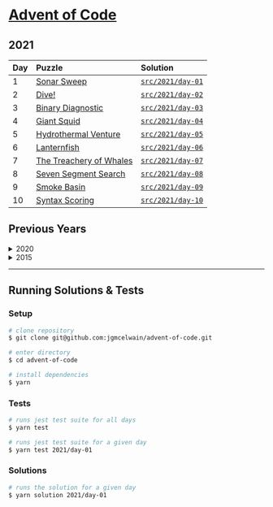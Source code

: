 # [Advent of Code](https://adventofcode.com/)

## 2021

| Day | Puzzle                                                         | Solution                                                                                    |
| :-- | :------------------------------------------------------------- | :------------------------------------------------------------------------------------------ |
| 1   | [Sonar Sweep](https://adventofcode.com/2021/day/1)             | [`src/2021/day-01`](https://github.com/jgmcelwain/advent-of-code/tree/main/src/2021/day-01) |
| 2   | [Dive!](https://adventofcode.com/2021/day/2)                   | [`src/2021/day-02`](https://github.com/jgmcelwain/advent-of-code/tree/main/src/2021/day-02) |
| 3   | [Binary Diagnostic](https://adventofcode.com/2021/day/3)       | [`src/2021/day-03`](https://github.com/jgmcelwain/advent-of-code/tree/main/src/2021/day-03) |
| 4   | [Giant Squid](https://adventofcode.com/2021/day/4)             | [`src/2021/day-04`](https://github.com/jgmcelwain/advent-of-code/tree/main/src/2021/day-04) |
| 5   | [Hydrothermal Venture](https://adventofcode.com/2021/day/5)    | [`src/2021/day-05`](https://github.com/jgmcelwain/advent-of-code/tree/main/src/2021/day-05) |
| 6   | [Lanternfish](https://adventofcode.com/2021/day/6)             | [`src/2021/day-06`](https://github.com/jgmcelwain/advent-of-code/tree/main/src/2021/day-06) |
| 7   | [The Treachery of Whales](https://adventofcode.com/2021/day/7) | [`src/2021/day-07`](https://github.com/jgmcelwain/advent-of-code/tree/main/src/2021/day-07) |
| 8   | [Seven Segment Search](https://adventofcode.com/2021/day/8)    | [`src/2021/day-08`](https://github.com/jgmcelwain/advent-of-code/tree/main/src/2021/day-08) |
| 9   | [Smoke Basin](https://adventofcode.com/2021/day/9)             | [`src/2021/day-09`](https://github.com/jgmcelwain/advent-of-code/tree/main/src/2021/day-09) |
| 10  | [Syntax Scoring](https://adventofcode.com/2021/day/10)         | [`src/2021/day-10`](https://github.com/jgmcelwain/advent-of-code/tree/main/src/2021/day-10) |

## Previous Years

<details>
  <summary>2020</summary>

| Day | Puzzle                                                     | Solution                                                                                    |
| :-- | :--------------------------------------------------------- | :------------------------------------------------------------------------------------------ |
| 1   | [Report Repair](https://adventofcode.com/2020/day/1)       | [`src/2020/day-01`](https://github.com/jgmcelwain/advent-of-code/tree/main/src/2020/day-01) |
| 2   | [Password Philosophy](https://adventofcode.com/2020/day/2) | [`src/2020/day-02`](https://github.com/jgmcelwain/advent-of-code/tree/main/src/2020/day-02) |
| 3   | [Toboggan Trajectory](https://adventofcode.com/2020/day/3) | [`src/2020/day-03`](https://github.com/jgmcelwain/advent-of-code/tree/main/src/2020/day-03) |
| 4   | [Passport Processing](https://adventofcode.com/2020/day/3) | [`src/2020/day-04`](https://github.com/jgmcelwain/advent-of-code/tree/main/src/2020/day-04) |
| 5   | [Binary Boarding](https://adventofcode.com/2020/day/5)     | [`src/2020/day-05`](https://github.com/jgmcelwain/advent-of-code/tree/main/src/2020/day-05) |

</details>

<details>
  <summary>2015</summary>

| Day | Puzzle                                                                        | Solution                                                                                    |
| :-- | :---------------------------------------------------------------------------- | :------------------------------------------------------------------------------------------ |
| 1   | [Not Quite Lisp](https://adventofcode.com/2015/day/1)                         | [`src/2015/day-01`](https://github.com/jgmcelwain/advent-of-code/tree/main/src/2015/day-01) |
| 2   | [I Was Told There Would Be No Math](https://adventofcode.com/2015/day/2)      | [`src/2015/day-02`](https://github.com/jgmcelwain/advent-of-code/tree/main/src/2015/day-02) |
| 3   | [Perfectly Spherical Houses in a Vacuum](https://adventofcode.com/2015/day/3) | [`src/2015/day-03`](https://github.com/jgmcelwain/advent-of-code/tree/main/src/2015/day-03) |
| 4   | [The Ideal Stocking Stuffer](https://adventofcode.com/2015/day/3)             | [`src/2015/day-04`](https://github.com/jgmcelwain/advent-of-code/tree/main/src/2015/day-04) |

</details>

---

## Running Solutions & Tests

### Setup

```bash
# clone repository
$ git clone git@github.com:jgmcelwain/advent-of-code.git

# enter directory
$ cd advent-of-code

# install dependencies
$ yarn
```

### Tests

```bash
# runs jest test suite for all days
$ yarn test

# runs jest test suite for a given day
$ yarn test 2021/day-01
```

### Solutions

```bash
# runs the solution for a given day
$ yarn solution 2021/day-01
```
